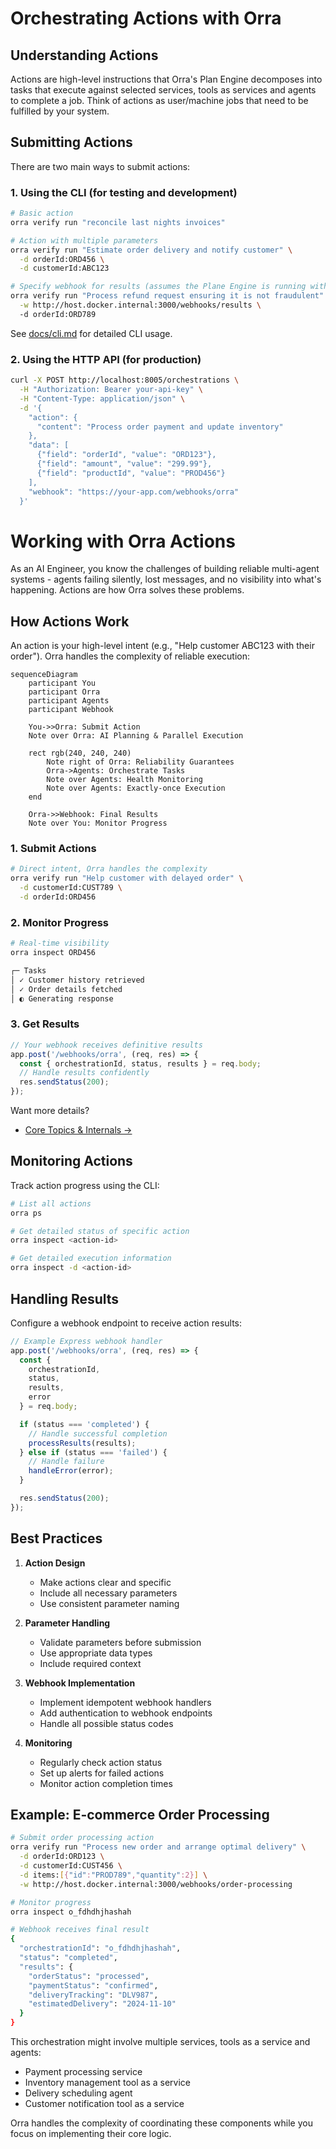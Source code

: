 # Orchestrating Actions with Orra

## Understanding Actions

Actions are high-level instructions that Orra's Plan Engine decomposes into tasks that execute against selected services, tools as services and agents to complete a job. Think of actions as user/machine jobs that need to be fulfilled by your system.

## Submitting Actions

There are two main ways to submit actions:

### 1. Using the CLI (for testing and development)

```bash
# Basic action
orra verify run "reconcile last nights invoices"

# Action with multiple parameters
orra verify run "Estimate order delivery and notify customer" \
  -d orderId:ORD456 \
  -d customerId:ABC123

# Specify webhook for results (assumes the Plane Engine is running with docker compose)
orra verify run "Process refund request ensuring it is not fraudulent" \
  -w http://host.docker.internal:3000/webhooks/results \ 
  -d orderId:ORD789
```

See [docs/cli.md](cli.md) for detailed CLI usage.

### 2. Using the HTTP API (for production)

```bash
curl -X POST http://localhost:8005/orchestrations \
  -H "Authorization: Bearer your-api-key" \
  -H "Content-Type: application/json" \
  -d '{
    "action": {
      "content": "Process order payment and update inventory"
    },
    "data": [
      {"field": "orderId", "value": "ORD123"},
      {"field": "amount", "value": "299.99"},
      {"field": "productId", "value": "PROD456"}
    ],
    "webhook": "https://your-app.com/webhooks/orra"
  }'
```

# Working with Orra Actions

As an AI Engineer, you know the challenges of building reliable multi-agent systems - agents failing silently, lost messages, and no visibility into what's happening. Actions are how Orra solves these problems.

## How Actions Work

An action is your high-level intent (e.g., "Help customer ABC123 with their order"). Orra handles the complexity of reliable execution:

```mermaid
sequenceDiagram
    participant You
    participant Orra
    participant Agents
    participant Webhook

    You->>Orra: Submit Action
    Note over Orra: AI Planning & Parallel Execution
    
    rect rgb(240, 240, 240)
        Note right of Orra: Reliability Guarantees
        Orra->Agents: Orchestrate Tasks
        Note over Agents: Health Monitoring
        Note over Agents: Exactly-once Execution
    end
    
    Orra->>Webhook: Final Results
    Note over You: Monitor Progress
```

### 1. Submit Actions

```bash
# Direct intent, Orra handles the complexity
orra verify run "Help customer with delayed order" \
  -d customerId:CUST789 \
  -d orderId:ORD456
```

### 2. Monitor Progress

```bash
# Real-time visibility
orra inspect ORD456

┌─ Tasks
│ ✓ Customer history retrieved
│ ✓ Order details fetched
│ ◐ Generating response
```

### 3. Get Results

```javascript
// Your webhook receives definitive results
app.post('/webhooks/orra', (req, res) => {
  const { orchestrationId, status, results } = req.body;
  // Handle results confidently
  res.sendStatus(200);
});
```

Want more details?
- [Core Topics & Internals →](../docs/core)

## Monitoring Actions

Track action progress using the CLI:

```bash
# List all actions
orra ps

# Get detailed status of specific action
orra inspect <action-id>

# Get detailed execution information
orra inspect -d <action-id>
```

## Handling Results

Configure a webhook endpoint to receive action results:

```javascript
// Example Express webhook handler
app.post('/webhooks/orra', (req, res) => {
  const {
    orchestrationId,
    status,
    results,
    error
  } = req.body;

  if (status === 'completed') {
    // Handle successful completion
    processResults(results);
  } else if (status === 'failed') {
    // Handle failure
    handleError(error);
  }

  res.sendStatus(200);
});
```

## Best Practices

1. **Action Design**
    - Make actions clear and specific
    - Include all necessary parameters
    - Use consistent parameter naming

2. **Parameter Handling**
    - Validate parameters before submission
    - Use appropriate data types
    - Include required context

3. **Webhook Implementation**
    - Implement idempotent webhook handlers
    - Add authentication to webhook endpoints
    - Handle all possible status codes

4. **Monitoring**
    - Regularly check action status
    - Set up alerts for failed actions
    - Monitor action completion times

## Example: E-commerce Order Processing

```bash
# Submit order processing action
orra verify run "Process new order and arrange optimal delivery" \
  -d orderId:ORD123 \
  -d customerId:CUST456 \
  -d items:[{"id":"PROD789","quantity":2}] \
  -w http://host.docker.internal:3000/webhooks/order-processing

# Monitor progress
orra inspect o_fdhdhjhashah

# Webhook receives final result
{
  "orchestrationId": "o_fdhdhjhashah",
  "status": "completed",
  "results": {
    "orderStatus": "processed",
    "paymentStatus": "confirmed",
    "deliveryTracking": "DLV987",
    "estimatedDelivery": "2024-11-10"
  }
}
```

This orchestration might involve multiple services, tools as a service and agents:
- Payment processing service
- Inventory management tool as a service
- Delivery scheduling agent
- Customer notification tool as a service

Orra handles the complexity of coordinating these components while you focus on implementing their core logic.
